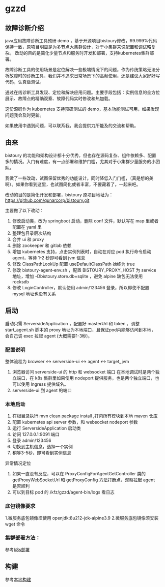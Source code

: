 # gzzd 

## 故障诊断介绍

java应用故障诊断工具预研 demo ，基于开源项目bistoury修改，99.999%代码保持一致，原项目明显是为多节点大集群设计，对于小集群来说配置和调试略复杂。
改动的目的是简化少量节点和服务时开发和部署，支持kubernetes集群部署。

故障诊断工具的使用场景是定位解决一些极端情况下的问题，作为传统策略无法分析故障时的诊断工具，我们并不追求日常场景下的高频使用，还是建议大家好好写代码，认真做测试。

通过在线诊断工具发现、定位和解决应用问题。主要手段包括：实例信息的全方位展示、故障点的精确观察、故障代码实时修改和热加载。

这份源码作为 kubernetes 支持预研测试的 demo，基本功能测试可用，如果发现问题我会及时更新。

如果使用中遇到问题，可以联系我，我会提供力所能及的交流和帮助。

## 由来
bistoury 的功能和架构设计都十分优秀，但也存在源码复杂、组件依赖多、配置多的情况。入门有难度，有一点部署和维护门槛，尤其对于小集群少量服务的小团队。

我做了一些改动，试图保留优秀的功能设计，同时降低入门门槛，（真是想的美啊）。如果你看到这里，也试图简化或者丰富，不要藏着了，一起来吧。

改动的目的是简化开发和部署，bistoury 原项目地址为： https://github.com/qunarcorp/bistoury.git

主要做了以下改动：
1. 修改启动类，改为 springboot 启动，删除 conf 文件，默认写在 map 里或者配置在 yaml 里
2. 整理包目录层次结构
3. 合并 ui 和 proxy 
4. 删除 zookeeper 和 gitlab 依赖
5. 增加 kubernetes 支持，点击实例列表时，自动在对应 pod 执行命令启动 agent，等待 1-2 秒即可看到 jvm 信息
6. 修改 ClassPathLookUp 配置 useDefaultClassPath 始终为 true
7. 修改 bistoury-agent-env.sh ，配置 BISTOURY_PROXY_HOST 为 service 地址，增加 -Dbistoury.store.db=sqlite ，避免 alpine 缺包无法使用 rocksdb
8. 修改 LoginController，默认使用 admin/123456 登录，所以即使不配置 mysql 地址也没有关系

## 启动

启动只需 ServersideApplication ，配置好 masterUrl 和 token ，调整 start_agent.sh 脚本的 proxy 地址为本地端口，且保证pod内能够访问到本地，会自己调 exec 拉起 agent (大概需要1-3秒)。

### 配置说明
整体流程为
browser <-> serverside-ui <-> agent <-> target_jvm

1. 浏览器访问 serverside-ui 的 http 和 websocket 端口
在本地调试时是两个独立端口，在 k8s 集群里如果使用 nodeport 提供服务，也是两个独立端口，也可以使用 Ingress 提供域名。
2. serverside-ui 到 agent 的端口 


### 本地启动
1. 在根目录执行 mvn clean package install ,打包所有模块到本地 maven 仓库
2. 配置 kubernetes api server 参数，和 websocket nodeport 参数
3. 运行 ServersideApplication 启动类
4. 访问 127.0.0.1:9091 端口
5. 登录 admin/123456
6. 切换到主机信息，选择一个实例
7. 稍等3-5秒，即可看到实例信息 

异常情况定位
1. 如果一直没有反应，可以在 ProxyConfigForAgentGetController 类的 getProxyWebSocketUrl 和 getProxyConfig 方法打断点，观察拉起 agent 是否顺利
2. 可以到目标 pod 的 /kfz/gzzd/agent-bin/logs 看日志

### 底包镜像要求
1.微服务底包镜像须使用 openjdk:8u212-jdk-alpine3.9
2.微服务底包镜像须安装 wget 命令


### 集群部署方法：

参考[k8s部署](doc/README.md#如何在集群部署)

## 构建
参考[本地构建](doc/README.md#如何构建服务镜像)


  

